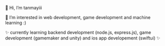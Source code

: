 👋 Hi, I’m tanmayiii

👀 I’m interested in web development, game development and machine learning :)

✨ currently learning backend development (node.js, express.js), game development (gamemaker and unity) and ios app developement (swiftui) ✨


<!---
tanmaayiiiii/tanmaayiiiii is a ✨ special ✨ repository because its `README.md` (this file) appears on your GitHub profile.
You can click the Preview link to take a look at your changes.
--->
